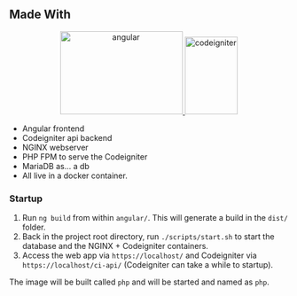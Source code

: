 ## Made With
<div align="center">
  <a href="https://angular.io/">
    <img src="https://angular.io/assets/images/logos/angular/angular.svg" alt="angular" height="150" width="221">
  </a>
  <a href="https://codeigniter.com/">
    <img src="https://codeigniter.com/assets/images/ci-logo-big.png" alt="codeigniter" height="140" width="95">
  </a>
</div>

- Angular frontend
- Codeigniter api backend
- NGINX webserver
- PHP FPM to serve the Codeigniter
- MariaDB as... a db
- All live in a docker container.

### Startup
1. Run `ng build` from within `angular/`. This will generate a build in the `dist/` folder.
2. Back in the project root directory, run `./scripts/start.sh` to start the database and the NGINX + Codeigniter containers.
3. Access the web app via `https://localhost/` and Codeigniter via `https://localhost/ci-api/` (Codeigniter can take a while to startup).

The image will be built called `php` and will be started and named as `php`.